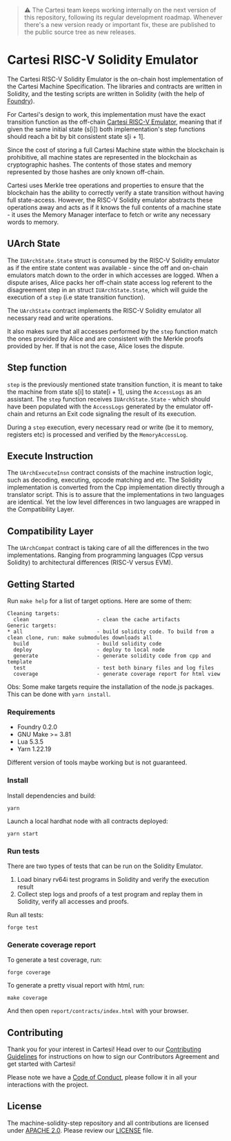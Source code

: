 > :warning: The Cartesi team keeps working internally on the next version of this repository, following its regular development roadmap. Whenever there's a new version ready or important fix, these are published to the public source tree as new releases.

# Cartesi RISC-V Solidity Emulator

The Cartesi RISC-V Solidity Emulator is the on-chain host implementation of the Cartesi Machine Specification. The libraries and contracts are written in Solidity, and the testing scripts are written in Solidity (with the help of [Foundry](https://github.com/foundry-rs/foundry)).

For Cartesi's design to work, this implementation must have the exact transition function as the off-chain [Cartesi RISC-V Emulator](https://github.com/cartesi/machine-emulator), meaning that if given the same initial state (s[i]) both implementation's step functions should reach a bit by bit consistent state s[i + 1].

Since the cost of storing a full Cartesi Machine state within the blockchain is prohibitive, all machine states are represented in the blockchain as cryptographic hashes. The contents of those states and memory represented by those hashes are only known off-chain.

Cartesi uses Merkle tree operations and properties to ensure that the blockchain has the ability to correctly verify a state transition without having full state-access. However, the RISC-V Solidity emulator abstracts these operations away and acts as if it knows the full contents of a machine state - it uses the Memory Manager interface to fetch or write any necessary words to memory.

## UArch State

The `IUArchState.State` struct is consumed by the RISC-V Solidity emulator as if the entire state content was available - since the off and on-chain emulators match down to the order in which accesses are logged. When a dispute arises, Alice packs her off-chain state access log referent to the disagreement step in an struct `IUArchState.State`, which will guide the execution of a `step` (i.e state transition function).

The `UArchState` contract implements the RISC-V Solidity emulator all necessary read and write operations.

It also makes sure that all accesses performed by the `step` function match the ones provided by Alice and are consistent with the Merkle proofs provided by her. If that is not the case, Alice loses the dispute.

## Step function

`step` is the previously mentioned state transition function, it is meant to take the machine from state s[i] to state[i + 1], using the `AccessLogs` as an assistant. The `step` function receives `IUArchState.State` - which should have been populated with the `AccessLogs` generated by the emulator off-chain and returns an Exit code signaling the result of its execution.

During a `step` execution, every necessary read or write (be it to memory, registers etc) is processed and verified by the `MemoryAccessLog`.

## Execute Instruction

The `UArchExecuteInsn` contract consists of the machine instruction logic, such as decoding, executing, opcode matching and etc. The Solidity implementation is converted from the Cpp implementation directly through a translator script. This is to assure that the implementations in two languages are identical. Yet the low level differences in two languages are wrapped in the Compatibility Layer.

## Compatibility Layer

The `UArchCompat` contract is taking care of all the differences in the two implementations. Ranging from programming languages (Cpp versus Solidity) to architectural differences (RISC-V versus EVM).

## Getting Started

Run `make help` for a list of target options. Here are some of them:

```
Cleaning targets:
  clean                      - clean the cache artifacts
Generic targets:
* all                        - build solidity code. To build from a clean clone, run: make submodules downloads all
  build                      - build solidity code
  deploy                     - deploy to local node
  generate                   - generate solidity code from cpp and template
  test                       - test both binary files and log files
  coverage                   - generate coverage report for html view
```

Obs: Some make targets require the installation of the node.js packages. This can be done with `yarn install`.

### Requirements

-   Foundry 0.2.0
-   GNU Make >= 3.81
-   Lua 5.3.5
-   Yarn 1.22.19

Different version of tools maybe working but is not guaranteed.

### Install

Install dependencies and build:

    yarn

Launch a local hardhat node with all contracts deployed:

    yarn start

### Run tests

There are two types of tests that can be run on the Solidity Emulator.

1. Load binary rv64i test programs in Solidity and verify the execution result
2. Collect step logs and proofs of a test program and replay them in Solidity, verify all accesses and proofs.

Run all tests:

    forge test

### Generate coverage report

To generate a test coverage, run:

```
forge coverage
```

To generate a pretty visual report with html, run:

```
make coverage
```

And then open `report/contracts/index.html` with your browser.

## Contributing

Thank you for your interest in Cartesi! Head over to our [Contributing Guidelines](CONTRIBUTING.md) for instructions on how to sign our Contributors Agreement and get started with Cartesi!

Please note we have a [Code of Conduct](CODE_OF_CONDUCT.md), please follow it in all your interactions with the project.

## License

The machine-solidity-step repository and all contributions are licensed under
[APACHE 2.0](https://www.apache.org/licenses/LICENSE-2.0). Please review our [LICENSE](LICENSE) file.
